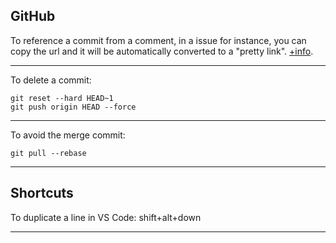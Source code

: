 ## GitHub

To reference a commit from a comment, in a issue for instance, you can copy the url and it will be automatically converted to a "pretty link". [+info](https://help.github.com/en/articles/autolinked-references-and-urls#commit-shas).

---

To delete a commit:

~~~
git reset --hard HEAD~1
git push origin HEAD --force
~~~

---

To avoid the merge commit:

~~~
git pull --rebase
~~~

---

## Shortcuts

To duplicate a line in VS Code: shift+alt+down

---
